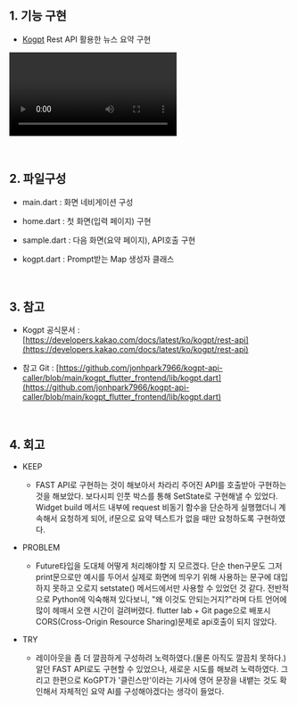 ## 1. 기능 구현

- [Kogpt](https://developers.kakao.com/product/kogpt) Rest API 활용한 뉴스 요약 구현

![영상](구현영상.webm)

<br/>

## 2. 파일구성

- main.dart : 화면 네비게이션 구성

- home.dart : 첫 화면(입력 페이지) 구현

- sample.dart : 다음 화면(요약 페이지), API호출 구현

- kogpt.dart : Prompt받는 Map 생성자 클래스

<br/>

## 3. 참고

- Kogpt 공식문서 : [https://developers.kakao.com/docs/latest/ko/kogpt/rest-api](https://developers.kakao.com/docs/latest/ko/kogpt/rest-api)

- 참고 Git : [https://github.com/jonhpark7966/kogpt-api-caller/blob/main/kogpt_flutter_frontend/lib/kogpt.dart](https://github.com/jonhpark7966/kogpt-api-caller/blob/main/kogpt_flutter_frontend/lib/kogpt.dart)

<br/>

## 4. 회고

- KEEP
    - FAST API로 구현하는 것이 해보아서 차라리 주어진 API를 호출받아 구현하는 것을 해보았다. 보다시피 인풋 박스를 통해 SetState로 구현해낼 수 있었다. Widget build 메서드 내부에 request 비동기 함수을 단순하게 실행했더니 계속해서 요청하게 되어, if문으로 요약 텍스트가 없을 때만 요청하도록 구현하였다.

- PROBLEM
    - Future타입을 도대체 어떻게 처리해야할 지 모르겠다. 단순 then구문도 그저 print문으로만 예시를 두어서 실제로 화면에 띄우기 위해 사용하는 문구에 대입하지 못하고 오로지 setstate() 메서드에서만 사용할 수 있었던 것 같다. 전반적으로 Python에 익숙해져 있다보니, "왜 이것도 안되는거지?"라며 다트 언어에 많이 헤매서 오랜 시간이 걸려버렸다. flutter lab + Git page으로 배포시 CORS(Cross-Origin Resource Sharing)문제로 api호출이 되지 않았다.

- TRY
    - 레이아웃을 좀 더 깔끔하게 구성하려 노력하였다.(물론 아직도 깔끔치 못하다.) 알던 FAST API로도 구현할 수 있었으나, 새로운 시도를 해보려 노력하였다. 그리고 한편으로 KoGPT가 '클린스만'이라는 기사에 영어 문장을 내뱉는 것도 확인해서 자체적인 요약 AI를 구성해야겠다는 생각이 들었다.